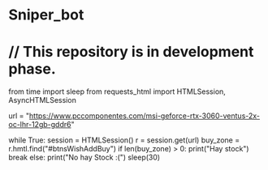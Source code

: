 # Sniper_bot

# // This repository is in development phase.

from time import sleep
from requests_html import HTMLSession, AsyncHTMLSession

url = "https://www.pccomponentes.com/msi-geforce-rtx-3060-ventus-2x-oc-lhr-12gb-gddr6"

while True:
    session = HTMLSession()
    r = session.get(url)
    buy_zone = r.hmtl.find("#btnsWishAddBuy")
    if len(buy_zone) > 0:
        print("Hay stock")
        break
    else:
        print("No hay Stock :(")
    sleep(30)
